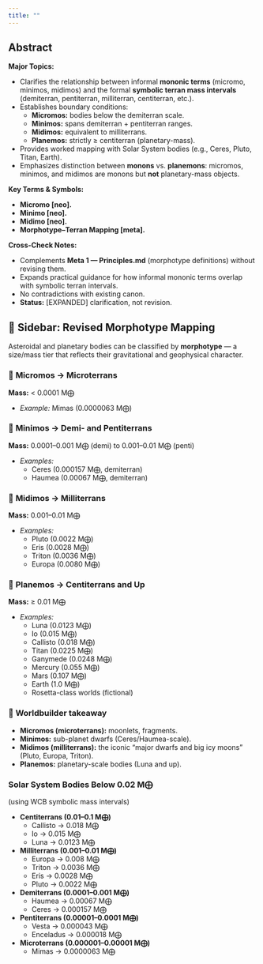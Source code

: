 ```yaml
---
title: ""
---
```



## Abstract  
**Major Topics:**  
- Clarifies the relationship between informal **mononic  terms** (micromo, minimos, midimos) and the formal **symbolic terran mass intervals** (demiterran, pentiterran, milliterran, centiterran, etc.).  
- Establishes boundary conditions:  
  - **Micromos:** bodies below the demiterran scale.  
  - **Minimos:** spans demiterran + pentiterran ranges.  
  - **Midimos:** equivalent to milliterrans.  
  - **Planemos:** strictly ≥ centiterran (planetary-mass).  
- Provides worked mapping with Solar System bodies (e.g., Ceres, Pluto, Titan, Earth).  
- Emphasizes distinction between **monons** vs. **planemons**: micromos, minimos, and midimos are monons but **not** planetary-mass objects.  

**Key Terms & Symbols:**  
- **Micromo [neo].**  
- **Minimo [neo].**  
- **Midimo [neo].**  
- **Morphotype–Terran Mapping [meta].**  

**Cross-Check Notes:**  
- Complements **Meta 1 — Principles.md** (morphotype definitions) without revising them.  
- Expands practical guidance for how informal mononic terms overlap with symbolic terran intervals.  
- No contradictions with existing canon.  
- **Status:** [EXPANDED] clarification, not revision.  





## 📎 Sidebar: Revised Morphotype Mapping

Asteroidal and planetary bodies can be classified by **morphotype** — a size/mass tier that reflects their gravitational and geophysical character.


### 🔹 **Micromos** → Microterrans
**Mass:** < 0.0001 M⨁
- _Example:_ Mimas (0.0000063 M⨁)


### 🔹 **Minimos** → Demi- and Pentiterrans
**Mass:** 0.0001–0.001 M⨁ (demi) to 0.001–0.01 M⨁ (penti)
- _Examples:_    
    - Ceres (0.000157 M⨁, demiterran)        
    - Haumea (0.00067 M⨁, demiterran)


### 🔹 **Midimos** → Milliterrans
**Mass:** 0.001–0.01 M⨁
- _Examples:_    
    - Pluto (0.0022 M⨁)        
    - Eris (0.0028 M⨁)        
    - Triton (0.0036 M⨁)        
    - Europa (0.0080 M⨁)


### 🔹 **Planemos** → Centiterrans and Up
**Mass:** ≥ 0.01 M⨁
- _Examples:_    
    - Luna (0.0123 M⨁)        
    - Io (0.015 M⨁)        
    - Callisto (0.018 M⨁)        
    - Titan (0.0225 M⨁)        
    - Ganymede (0.0248 M⨁)        
    - Mercury (0.055 M⨁)        
    - Mars (0.107 M⨁)        
    - Earth (1.0 M⨁)        
    - Rosetta-class worlds (fictional)


### 📖 **Worldbuilder takeaway**
- **Micromos (microterrans):** moonlets, fragments.    
- **Minimos:** sub-planet dwarfs (Ceres/Haumea-scale).    
- **Midimos (milliterrans):** the iconic “major dwarfs and big icy moons” (Pluto, Europa, Triton).  
- **Planemos:** planetary-scale bodies (Luna and up).

### **Solar System Bodies Below 0.02 M⨁**

(using WCB symbolic mass intervals)
- **Centiterrans (0.01–0.1 M⨁)**    
    - Callisto → 0.018 M⨁        
    - Io → 0.015 M⨁        
    - Luna → 0.0123 M⨁
- **Milliterrans (0.001–0.01 M⨁)**    
    - Europa → 0.008 M⨁        
    - Triton → 0.0036 M⨁        
    - Eris → 0.0028 M⨁        
    - Pluto → 0.0022 M⨁
- **Demiterrans (0.0001–0.001 M⨁)**    
    - Haumea → 0.00067 M⨁        
    - Ceres → 0.000157 M⨁
- **Pentiterrans (0.00001–0.0001 M⨁)**    
    - Vesta → 0.000043 M⨁        
    - Enceladus → 0.000018 M⨁
- **Microterrans (0.000001–0.00001 M⨁)**    
    - Mimas → 0.0000063 M⨁
